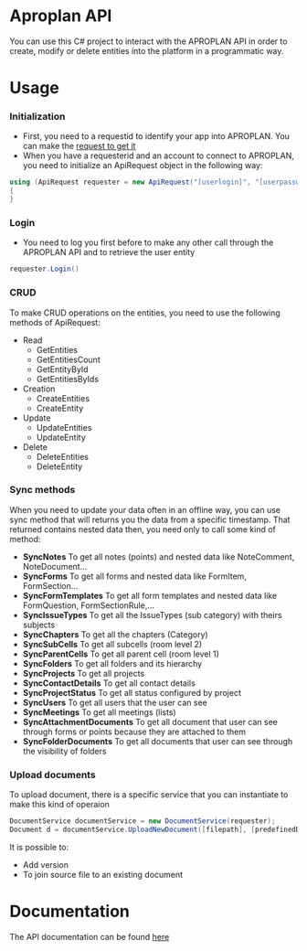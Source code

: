 # Aproplan API

You can use this C# project to interact with the APROPLAN API in order to create, modify or delete entities into the platform in a programmatic way.

# Usage

### Initialization

* First, you need to a requestid to identify your app into APROPLAN. You can make the [request to get it](https://www.aproplan.com/fr-be/integrations)
* When you have a requesterid and an account to connect to APROPLAN, you need to initialize an ApiRequest object in the following way:

```cs
using (ApiRequest requester = new ApiRequest("[userlogin]", "[userpassword]", new Guid("[requesterid")))
{
}
```

### Login

* You need to log you first before to make any other call through the APROPLAN API and to retrieve the user entity

```cs
requester.Login()
```

### CRUD

To make CRUD operations on the entities, you need to use the following methods of ApiRequest:

* Read
	* GetEntities
	* GetEntitiesCount
	* GetEntityById
	* GetEntitiesByIds
* Creation
	* CreateEntities
	* CreateEntity
* Update
	* UpdateEntities
	* UpdateEntity
* Delete
	* DeleteEntities
	* DeleteEntity

### Sync methods

When you need to update your data often in an offline way, you can use sync method that will returns you the data from a specific timestamp. 
That returned contains nested data then, you need only to call some kind of method:

* **SyncNotes** To get all notes (points) and nested data like NoteComment, NoteDocument...
* **SyncForms** To get all forms and nested data like FormItem, FormSection...
* **SyncFormTemplates** To get all form templates and nested data like FormQuestion, FormSectionRule,...
* **SyncIssueTypes** To get all the IssueTypes (sub category) with theirs subjects
* **SyncChapters** To get all the chapters (Category)
* **SyncSubCells** To get all subcells (room level 2)
* **SyncParentCells** To get all parent cell (room level 1)
* **SyncFolders** To get all folders and its hierarchy
* **SyncProjects** To get all projects
* **SyncContactDetails** To get all contact details
* **SyncProjectStatus** To get all status configured by project
* **SyncUsers** To get all users that the user can see
* **SyncMeetings** To get all meetings (lists)
* **SyncAttachmentDocuments** To get all document that user can see through forms or points because they are attached to them
* **SyncFolderDocuments** To get all documents that user can see through the visibility of folders


### Upload documents

To upload document, there is a specific service that you can instantiate to make this kind of operaion

```cs
DocumentService documentService = new DocumentService(requester);
Document d = documentService.UploadNewDocument([filepath], [predefinedDocumentId]).GetAwaiter().GetResult();
```

It is possible to:
* Add version
* To join source file to an existing document

# Documentation

The API documentation can be found [here](https://github.com/aproplan/aproplan-api-doc)